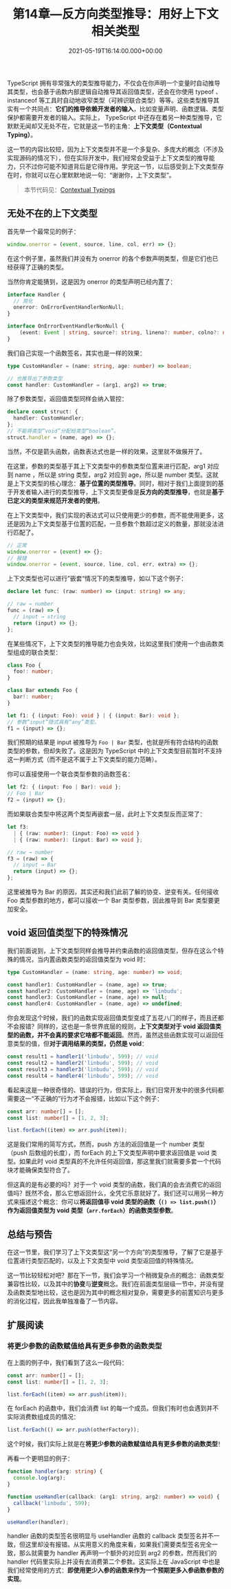 ﻿---
title: 第14章—反方向类型推导：用好上下文相关类型
date: 2021-05-19T16:14:00.000+00:00
lang: zh
duration: 10min
type: note
---

TypeScript 拥有非常强大的类型推导能力，不仅会在你声明一个变量时自动推导其类型，也会基于函数内部逻辑自动推导其返回值类型，还会在你使用 typeof 、instanceof 等工具时自动地收窄类型（可辨识联合类型）等等。这些类型推导其实有一个共同点：**它们的推导依赖开发者的输入**，比如变量声明、函数逻辑、类型保护都需要开发者的输入。实际上， TypeScript 中还存在着另一种类型推导，它默默无闻却又无处不在，它就是这一节的主角：**上下文类型（Contextual Typing）**。

这一节的内容比较短，因为上下文类型并不是一个多复杂、多庞大的概念（不涉及实现源码的情况下），但在实际开发中，我们经常会受益于上下文类型的推导能力，只不过你可能不知道背后是它得作用。学完这一节，以后感受到上下文类型存在时，你就可以在心里默默地说一句：“谢谢你，上下文类型”。

> 本节代码见：[Contextual Typings](https://github.com/linbudu599/TypeScript-Tiny-Book/tree/main/packages/11-contextual-typing)

## 无处不在的上下文类型

首先举一个最常见的例子：

```typescript
window.onerror = (event, source, line, col, err) => {};
```

在这个例子里，虽然我们并没有为 onerror 的各个参数声明类型，但是它们也已经获得了正确的类型。

当然你肯定能猜到，这是因为 onerror 的类型声明已经内置了：

```typescript
interface Handler {
  // 简化
  onerror: OnErrorEventHandlerNonNull;
}

interface OnErrorEventHandlerNonNull {
    (event: Event | string, source?: string, lineno?: number, colno?: number, error?: Error): any;
}
```

我们自己实现一个函数签名，其实也是一样的效果：

```typescript
type CustomHandler = (name: string, age: number) => boolean;

// 也推导出了参数类型
const handler: CustomHandler = (arg1, arg2) => true;
```

除了参数类型，返回值类型同样会纳入管控：

```typescript
declare const struct: {
  handler: CustomHandler;
};
// 不能将类型“void”分配给类型“boolean”。
struct.handler = (name, age) => {};
```

当然，不仅是箭头函数，函数表达式也是一样的效果，这里就不做展开了。

在这里，参数的类型基于其上下文类型中的参数类型位置来进行匹配，arg1 对应到 name ，所以是 string 类型，arg2 对应到 age，所以是 number 类型。这就是上下文类型的核心理念：**基于位置的类型推导**。同时，相对于我们上面提到的基于开发者输入进行的类型推导，上下文类型更像是**反方向的类型推导**，也就是**基于已定义的类型来规范开发者的使用**。

在上下文类型中，我们实现的表达式可以只使用更少的参数，而不能使用更多，这还是因为上下文类型基于位置的匹配，一旦参数个数超过定义的数量，那就没法进行匹配了。

```typescript
// 正常
window.onerror = (event) => {};
// 报错
window.onerror = (event, source, line, col, err, extra) => {};
```

上下文类型也可以进行”嵌套“情况下的类型推导，如以下这个例子：

```typescript
declare let func: (raw: number) => (input: string) => any;

// raw → number
func = (raw) => {
  // input → string
  return (input) => {};
};
```

在某些情况下，上下文类型的推导能力也会失效，比如这里我们使用一个由函数类型组成的联合类型：

```typescript
class Foo {
  foo!: number;
}

class Bar extends Foo {
  bar!: number;
}

let f1: { (input: Foo): void } | { (input: Bar): void };
// 参数“input”隐式具有“any”类型。
f1 = (input) => {};
```

我们预期的结果是 input 被推导为 `Foo | Bar` 类型，也就是所有符合结构的函数类型的参数，但却失败了。这是因为 TypeScript 中的上下文类型目前暂时不支持这一判断方式（而不是这不属于上下文类型的能力范畴）。

你可以直接使用一个联合类型参数的函数签名：

```typescript
let f2: { (input: Foo | Bar): void };
// Foo | Bar
f2 = (input) => {};
```

而如果联合类型中将这两个类型再嵌套一层，此时上下文类型反而正常了：

```typescript
let f3:
  | { (raw: number): (input: Foo) => void }
  | { (raw: number): (input: Bar) => void };

// raw → number
f3 = (raw) => {
  // input → Bar
  return (input) => {};
};
```

这里被推导为 Bar 的原因，其实还和我们此前了解的协变、逆变有关。任何接收 Foo 类型参数的地方，都可以接收一个 Bar 类型参数，因此推导到 Bar 类型要更加安全。

## void 返回值类型下的特殊情况

我们前面说到，上下文类型同样会推导并约束函数的返回值类型，但存在这么个特殊的情况，当内置函数类型的返回值类型为 void 时：

```typescript
type CustomHandler = (name: string, age: number) => void;

const handler1: CustomHandler = (name, age) => true;
const handler2: CustomHandler = (name, age) => 'linbudu';
const handler3: CustomHandler = (name, age) => null;
const handler4: CustomHandler = (name, age) => undefined;
```

你会发现这个时候，我们的函数实现返回值类型变成了五花八门的样子，而且还都不会报错？同样的，这也是一条世界底层的规则，**上下文类型对于 void 返回值类型的函数，并不会真的要求它啥都不能返回**。然而，虽然这些函数实现可以返回任意类型的值，但**对于调用结果的类型，仍然是 void**：

```typescript
const result1 = handler1('linbudu', 599); // void
const result2 = handler2('linbudu', 599); // void
const result3 = handler3('linbudu', 599); // void
const result4 = handler4('linbudu', 599); // void
```

看起来这是一种很奇怪的、错误的行为，但实际上，我们日常开发中的很多代码都需要这一“不正确的”行为才不会报错，比如以下这个例子：

```typescript
const arr: number[] = [];
const list: number[] = [1, 2, 3];

list.forEach((item) => arr.push(item));
```

这是我们常用的简写方式，然而，push 方法的返回值是一个 number 类型（push 后数组的长度），而 forEach 的上下文类型声明中要求返回值是 void 类型。如果此时 void 类型真的不允许任何返回值，那这里我们就需要多套一个代码块才能确保类型符合了。

但这真的是有必要的吗？对于一个 void 类型的函数，我们真的会去消费它的返回值吗？既然不会，那么它想返回什么，全凭它乐意就好了。我们还可以用另一种方式来描述这个概念：你可以**将返回值非 void 类型的函数（`() => list.push()`）作为返回值类型为 void 类型（`arr.forEach`）的函数类型参数**。

## 总结与预告

在这一节里，我们学习了上下文类型这“另一个方向”的类型推导，了解了它是基于位置进行类型匹配的，以及上下文类型中 void 类型返回值的特殊情况。

这一节比较轻松对吧？那在下一节，我们会学习一个稍微复杂点的概念：函数类型兼容性比较，以及其中的**协变**与**逆变**概念。我们在前面类型层级一节中，并没有提及函数类型地比较，这也是因为其中的概念相对复杂，需要更多的前置知识与更多的消化过程，因此我单独准备了一节内容。

## 扩展阅读

### 将更少参数的函数赋值给具有更多参数的函数类型

在上面的例子中，我们看到了这么一段代码：

```typescript
const arr: number[] = [];
const list: number[] = [1, 2, 3];

list.forEach((item) => arr.push(item));
```

在 forEach 的函数中，我们会消费 list 的每一个成员。但我们有时也会遇到并不实际消费数组成员的情况：

```typescript
list.forEach(() => arr.push(otherFactory));
```

这个时候，我们实际上就是在**将更少参数的函数赋值给具有更多参数的函数类型**！

再看一个更明显的例子：

```typescript
function handler(arg: string) {
  console.log(arg);
}

function useHandler(callback: (arg1: string, arg2: number) => void) {
  callback('linbudu', 599);
}

useHandler(handler);
```

handler 函数的类型签名很明显与 useHandler 函数的 callback 类型签名并不一致，但这里却没有报错。从实用意义的角度来看，如果我们需要类型签名完全一致，那么就需要为 handler 再声明一个额外的对应到 arg2 的参数，然而我们的 handler 代码里实际上并没有去消费第二个参数。这实际上在 JavaScript 中也是我们经常使用的方式：**即使用更少入参的函数来作为一个预期更多入参函数参数的实现**。
